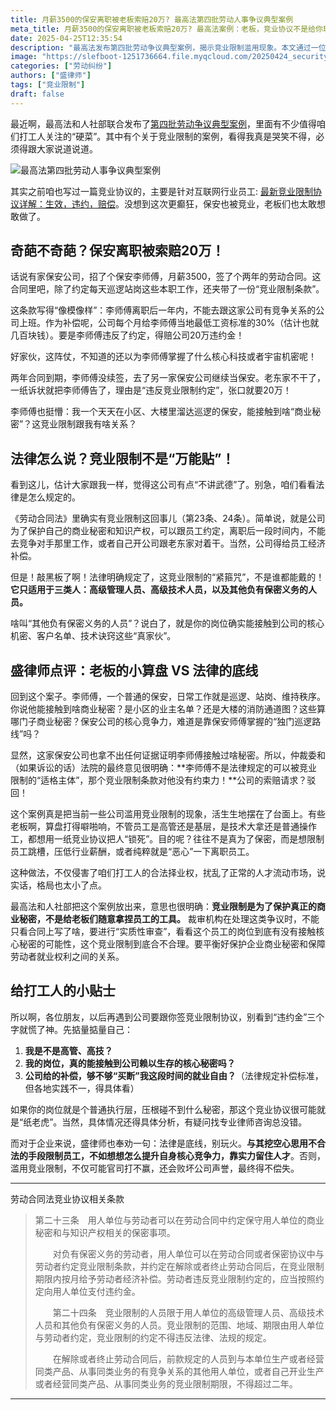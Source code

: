 ```yaml
---
title: 月薪3500的保安离职被老板索赔20万? 最高法第四批劳动人事争议典型案例
meta_title: 月薪3500的保安离职被老板索赔20万? 最高法案例：老板，竞业协议不是给你玩的
date: 2025-04-25T12:35:54
description: "最高法发布第四批劳动争议典型案例，揭示竞业限制滥用现象。本文通过一位月薪3500元保安被索赔20万的真实案例，深入解析《劳动合同法》第23、24条关于竞业限制的适用范围。盛律师详细说明竞业限制仅适用于高管、高技及负有保密义务人员的法律规定，并提供实用建议帮助打工人识别无效竞业条款。文章警示企业不要滥用竞业协议限制普通员工就业自由，呼吁平衡商业秘密保护与劳动者权益。"
image: "https://slefboot-1251736664.file.myqcloud.com/20250424_security_competition_cover.webp"
categories: ["劳动纠纷"]
authors: ["盛律师"]
tags: ["竞业限制"]
draft: false
---
```


最近啊，最高法和人社部联合发布了[第四批劳动争议典型案例](https://www.court.gov.cn/zixun/xiangqing/462311.html)，里面有不少值得咱们打工人关注的“硬菜”。其中有个关于竞业限制的案例，看得我真是哭笑不得，必须得跟大家说道说道。

![最高法第四批劳动人事争议典型案例](https://slefboot-1251736664.file.myqcloud.com/20250424_security_competition_anli.webp)

其实之前咱也写过一篇竞业协议的，主要是针对互联网行业员工: [最新竞业限制协议详解：生效，违约，赔偿](https://www.shenglvshi.cn/compete_agreements)。没想到这次更癫狂，保安也被竞业，老板们也太敢想敢做了。

## 奇葩不奇葩？保安离职被索赔20万！

话说有家保安公司，招了个保安李师傅，月薪3500，签了个两年的劳动合同。这合同里吧，除了约定每天巡逻站岗这些本职工作，还夹带了一份“竞业限制条款”。

这条款写得“像模像样”：李师傅离职后一年内，不能去跟这家公司有竞争关系的公司上班。作为补偿呢，公司每个月给李师傅当地最低工资标准的30%（估计也就几百块钱）。要是李师傅违反了约定，得赔公司20万违约金！

好家伙，这阵仗，不知道的还以为李师傅掌握了什么核心科技或者宇宙机密呢！

两年合同到期，李师傅没续签，去了另一家保安公司继续当保安。老东家不干了，一纸诉状就把李师傅告了，理由是“违反竞业限制约定”，张口就要20万！

李师傅也挺懵：我一个天天在小区、大楼里溜达巡逻的保安，能接触到啥“商业秘密”？这竞业限制跟我有啥关系？

## 法律怎么说？竞业限制不是“万能贴”！

看到这儿，估计大家跟我一样，觉得这公司有点“不讲武德”了。别急，咱们看看法律是怎么规定的。

《劳动合同法》里确实有竞业限制这回事儿（第23条、24条）。简单说，就是公司为了保护自己的商业秘密和知识产权，可以跟员工约定，离职后一段时间内，不能去竞争对手那里工作，或者自己开公司跟老东家对着干。当然，公司得给员工经济补偿。

但是！敲黑板了啊！法律明确规定了，这竞业限制的“紧箍咒”，不是谁都能戴的！**它只适用于三类人：高级管理人员、高级技术人员，以及其他负有保密义务的人员。**

啥叫“其他负有保密义务的人员”？说白了，就是你的岗位确实能接触到公司的核心机密、客户名单、技术诀窍这些“真家伙”。

## 盛律师点评：老板的小算盘 VS 法律的底线

回到这个案子。李师傅，一个普通的保安，日常工作就是巡逻、站岗、维持秩序。你说他能接触到啥商业秘密？是小区的业主名单？还是大楼的消防通道图？这些算哪门子商业秘密？保安公司的核心竞争力，难道是靠保安师傅掌握的“独门巡逻路线”吗？

显然，这家保安公司也拿不出任何证据证明李师傅接触过啥秘密。所以，仲裁委和（如果诉讼的话）法院的最终意见很明确：**李师傅不是法律规定的可以被竞业限制的“适格主体”，那个竞业限制条款对他没有约束力！**公司的索赔请求？驳回！

这个案例真是把当前一些公司滥用竞业限制的现象，活生生地摆在了台面上。有些老板啊，算盘打得噼啪响，不管员工是高管还是基层，是技术大拿还是普通操作工，都想用一纸竞业协议把人“锁死”。目的呢？往往不是真为了保密，而是想限制员工跳槽，压低行业薪酬，或者纯粹就是“恶心”一下离职员工。

这种做法，不仅侵害了咱们打工人的合法择业权，扰乱了正常的人才流动市场，说实话，格局也太小了点。

最高法和人社部把这个案例放出来，意思也很明确：**竞业限制是为了保护真正的商业秘密，不是给老板们随意拿捏员工的工具。** 裁审机构在处理这类争议时，不能只看合同上写了啥，要进行“实质性审查”，看看这个员工的岗位到底有没有接触核心秘密的可能性，这个竞业限制到底合不合理。要平衡好保护企业商业秘密和保障劳动者就业权利之间的关系。

## 给打工人的小贴士

所以啊，各位朋友，以后再遇到公司要跟你签竞业限制协议，别看到“违约金”三个字就慌了神。先掂量掂量自己：

1.  **我是不是高管、高技？**
2.  **我的岗位，真的能接触到公司赖以生存的核心秘密吗？**
3.  **公司给的补偿，够不够“买断”我这段时间的就业自由？**（法律规定补偿标准，但各地实践不一，得具体看）

如果你的岗位就是个普通执行层，压根碰不到什么秘密，那这个竞业协议很可能就是“纸老虎”。当然，具体情况还得具体分析，有疑问找专业律师咨询总没错。

而对于企业来说，盛律师也奉劝一句：法律是底线，别玩火。**与其挖空心思用不合法的手段限制员工，不如想想怎么提升自身核心竞争力，靠实力留住人才**。否则，滥用竞业限制，不仅可能官司打不赢，还会败坏公司声誉，最终得不偿失。

---

劳动合同法竞业协议相关条款

> 第二十三条　用人单位与劳动者可以在劳动合同中约定保守用人单位的商业秘密和与知识产权相关的保密事项。
>
>　　对负有保密义务的劳动者，用人单位可以在劳动合同或者保密协议中与劳动者约定竞业限制条款，并约定在解除或者终止劳动合同后，在竞业限制期限内按月给予劳动者经济补偿。劳动者违反竞业限制约定的，应当按照约定向用人单位支付违约金。
>
>　　第二十四条　竞业限制的人员限于用人单位的高级管理人员、高级技术人员和其他负有保密义务的人员。竞业限制的范围、地域、期限由用人单位与劳动者约定，竞业限制的约定不得违反法律、法规的规定。
>
>　　在解除或者终止劳动合同后，前款规定的人员到与本单位生产或者经营同类产品、从事同类业务的有竞争关系的其他用人单位，或者自己开业生产或者经营同类产品、从事同类业务的竞业限制期限，不得超过二年。

---
